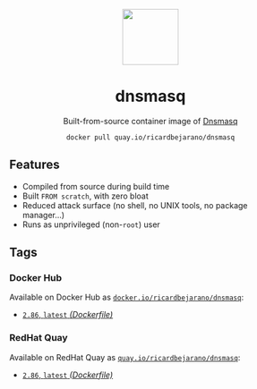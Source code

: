 <div align="center">
	<p><img src="https://emojipedia-us.s3.dualstack.us-west-1.amazonaws.com/thumbs/160/apple/325/diving-mask_1f93f.png" width="100px"></p>
	<h1>dnsmasq</h1>
	<p>Built-from-source container image of <a href="https://thekelleys.org.uk/dnsmasq/doc.html">Dnsmasq</a></p>
	<code>docker pull quay.io/ricardbejarano/dnsmasq</code>
</div>


## Features

* Compiled from source during build time
* Built `FROM scratch`, with zero bloat
* Reduced attack surface (no shell, no UNIX tools, no package manager...)
* Runs as unprivileged (non-`root`) user


## Tags

### Docker Hub

Available on Docker Hub as [`docker.io/ricardbejarano/dnsmasq`](https://hub.docker.com/r/ricardbejarano/dnsmasq):

- [`2.86`, `latest` *(Dockerfile)*](Dockerfile)

### RedHat Quay

Available on RedHat Quay as [`quay.io/ricardbejarano/dnsmasq`](https://quay.io/repository/ricardbejarano/dnsmasq):

- [`2.86`, `latest` *(Dockerfile)*](Dockerfile)
